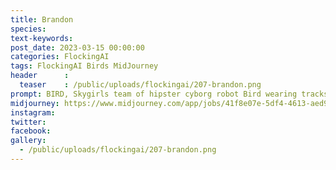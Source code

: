 ```yaml
---
title: Brandon
species: 
text-keywords: 
post_date: 2023-03-15 00:00:00
categories: FlockingAI
tags: FlockingAI Birds MidJourney 
header      :
  teaser    : /public/uploads/flockingai/207-brandon.png
prompt: BIRD, Skygirls team of hipster cyborg robot Bird wearing tracksuit jackets and futuristic ski goggles with bird friends, happy, colours, bright, airy, floaty, high definition
midjourney: https://www.midjourney.com/app/jobs/41f8e07e-5df4-4613-aed9-d502c15105c8
instagram: 
twitter: 
facebook: 
gallery: 
  - /public/uploads/flockingai/207-brandon.png
---
```


